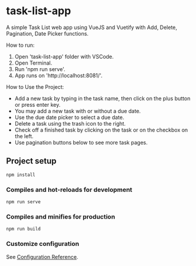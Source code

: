 # task-list-app
 A simple Task List web app using VueJS and Vuetify with Add, Delete, Pagination, Date Picker functions.

 How to run:
 1) Open 'task-list-app' folder with VSCode.
 2) Open Terminal.
 3) Run 'npm run serve'.
 4) App runs on 'http://localhost:8081/'.

How to Use the Project:
- Add a new task by typing in the task name, then click on the plus button or press enter key.
- You may add a new task with or without a due date.
- Use the due date picker to select a due date.
- Delete a task using the trash icon to the right.
- Check off a finished task by clicking on the task or on the checkbox on the left.
- Use pagination buttons below to see more task pages.

## Project setup
```
npm install
```

### Compiles and hot-reloads for development
```
npm run serve
```

### Compiles and minifies for production
```
npm run build
```

### Customize configuration
See [Configuration Reference](https://cli.vuejs.org/config/).
